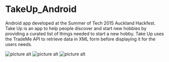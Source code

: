 # TakeUp_Android

Android app developed at the Summer of Tech 2015 Auckland Hackfest. Take Up is an app to help people discover and start new hobbies by providing a 
curated list of things needed to start a new hobby. Take Up uses the TradeMe API to retrieve data in XML form before displaying it for the users needs.


![picture alt](http://i58.tinypic.com/20puc0g.jpg "Splash Screen")
![picture alt](http://i60.tinypic.com/25g5ik6.jpg "Main menu")
![picture alt](http://i62.tinypic.com/1zyj5oy.jpg "TradeMe listings")
